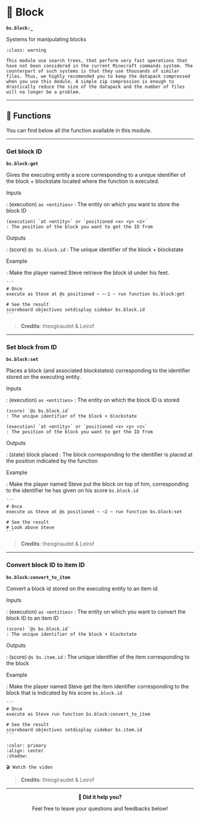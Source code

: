 
# 🧱 Block

**`bs.block:_`**

Systems for manipulating blocks

```{admonition} Heavy module
:class: warning

This module use search trees, that perform very fast operations that have not been considered in the current Minecraft commands system. The counterpart of such systems is that they use thousands of similar files. Thus, we highly recomended you to keep the datapack compressed when you use this module. A simple zip compression is enough to drastically reduce the size of the datapack and the number of files will no longer be a problem.
```

---

## 🔧 Functions

You can find below all the function available in this module.

---

### Get block ID

**`bs.block:get`**

Gives the executing entity a score corresponding to a unique identifier of the block + blockstate located where the function is executed.

Inputs

:   (execution) `as <entities>`
    : The entity on which you want to store the block ID

    (execution) `at <entity>` or `positioned <x> <y> <z>`
    : The position of the block you want to get the ID from

Outputs

:   (score) `@s bs.block.id`
    : The unique identifier of the block + blockstate

Example

:   Make the player named Steve retrieve the block id under his feet.

    ```
    # Once
    execute as Steve at @s positioned ~ ~-1 ~ run function bs.block:get

    # See the result
    scoreboard objectives setdisplay sidebar bs.block.id
    ```

> **Credits**: theogiraudet & Leirof

---

### Set block from ID

**`bs.block:set`**

Places a block (and associated blockstates) corresponding to the identifier stored on the executing entity.

Inputs

:   (execution) `as <entities>`
    : The entity on which the block ID is stored

    (score) `@s bs.block.id`
    : The unique identifier of the block + blockstate

    (execution) `at <entity>` or `positioned <x> <y> <z>`
    : The position of the block you want to get the ID from

Outputs

:   (state) block placed
    : The block corresponding to the identifier is placed at the position indicated by the function

Example

:   Make the player named Steve put the block on top of him, corresponding to the identifier he has given on his score `bs.block.id`

    ```
    # Once
    execute as Steve at @s positioned ~ ~2 ~ run function bs.block:set

    # See the result
    # Look above Steve
    ```

> **Credits**: theogiraudet & Leirof

---

### Convert block ID to item ID

**`bs.block:convert_to_item`**

Convert a block id stored on the executing entity to an item id.

Inputs

:   (execution) `as <entities>`
    : The entity on which you want to convert the block ID to an item ID

    (score) `@s bs.block.id`
    : The unique identifier of the block + blockstate

Outputs

:   (score) `@s bs.item.id`
    : The unique identifier of the item corresponding to the block

Example

:   Make the player named Steve get the item identifier corresponding to the block that is indicated by his score `bs.block.id`

    ```
    # Once
    execute as Steve run function bs.block:convert_to_item

    # See the result
    scoreboard objectives setdisplay sidebar bs.item.id
    ```

```{button-link} https://youtu.be/4d-q02JPbaI
:color: primary
:align: center
:shadow:

🎬 Watch the video
```

> **Credits**: theogiraudet & Leirof

---

<div id="gs-comments" align=center>

**💬 Did it help you?**

Feel free to leave your questions and feedbacks below!

</div>
